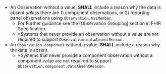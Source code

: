 - An Observation without a value, **SHALL** include a reason why the data is absent *unless* there are 1) component observations, or 2) reporting panel observations using `Observation.hasMember`.
  - For Further guidance see the [Observation Grouping] section in FHIR Specification.
  - \*Systems that never provide an observation without a value are not required to support `Observation.dataAbsentReason`.
- An `Observation.component` without a value, **SHALL** include a reason why the data is absent.
  - \*Systems that never provide a component observation without a component value are not required to support `Observation.component.dataAbsentReason`.
